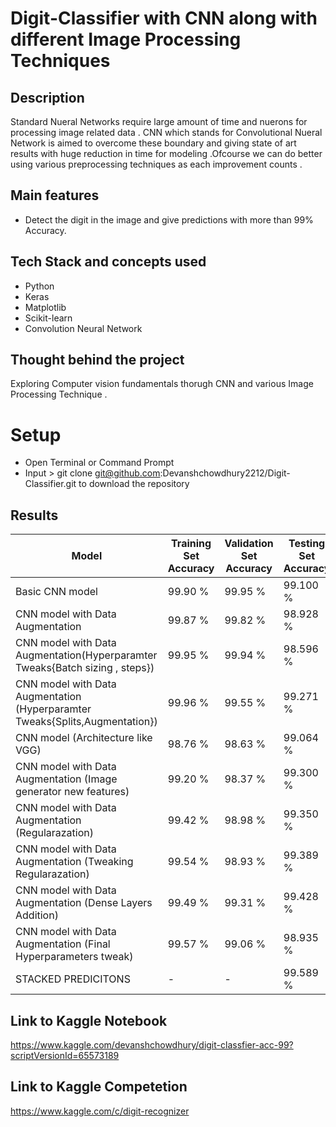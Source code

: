 # Digit-Classifier with CNN along with different Image Processing Techniques

## Description

Standard Nueral Networks require large amount of time and nuerons for processing image related data . CNN which stands for Convolutional Nueral Network is aimed to overcome these boundary
and giving state of art results with huge reduction in time for modeling .Ofcourse we can do better using various preprocessing techniques as each improvement counts .


## Main features

- Detect the digit in the image and give predictions with more than 99% Accuracy.		

## Tech Stack and concepts used

- Python
- Keras
- Matplotlib
- Scikit-learn
- Convolution Neural Network


## Thought behind the project

Exploring Computer vision fundamentals thorugh CNN and various Image Processing Technique .

# Setup
- Open Terminal or Command Prompt
- Input > git clone git@github.com:Devanshchowdhury2212/Digit-Classifier.git
  to download the repository
 

## Results

| Model                                             				| Training Set Accuracy | Validation Set Accuracy | Testing Set Accuracy |
| -----------------------------------------------------				| --------------------- | ----------------------- | -------------------- |
| Basic CNN model                                   				| 99.90 %               | 99.95 %                 | 99.100 %              |
| CNN model with Data Augmentation                  				| 99.87 %               | 99.82 %                 | 98.928 %              |
| CNN model with Data Augmentation(Hyperparamter Tweaks{Batch sizing , steps}) 	| 99.95 %               | 99.94 %                 | 98.596 %              |
| CNN model with Data Augmentation (Hyperparamter Tweaks{Splits,Augmentation})	| 99.96 %               | 99.55 %                 | 99.271 %              |
| CNN model (Architecture like VGG)						| 98.76 %               | 98.63 %                 | 99.064 %              |
| CNN model with Data Augmentation (Image generator new features)          	| 99.20 %               | 98.37 %                 | 99.300 %              |
| CNN model with Data Augmentation (Regularazation)                         	| 99.42 %               | 98.98 %                 | 99.350 %              |
| CNN model with Data Augmentation (Tweaking Regularazation) 			| 99.54 %               | 98.93 %                 | 99.389 %              |
| CNN model with Data Augmentation (Dense Layers Addition)			| 99.49 %               | 99.31 %                 | 99.428 %              |
| CNN model with Data Augmentation (Final Hyperparameters tweak)			| 99.57 %               | 99.06 %                 | 98.935 %              |
| STACKED PREDICITONS								| -                     | -			 | 99.589 %		|

## Link to Kaggle Notebook
https://www.kaggle.com/devanshchowdhury/digit-classfier-acc-99?scriptVersionId=65573189
## Link to Kaggle Competetion
https://www.kaggle.com/c/digit-recognizer
